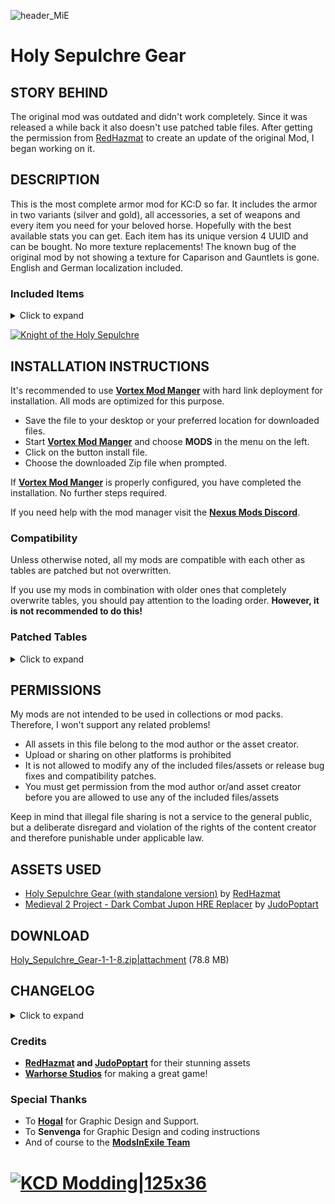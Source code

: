 ![header_MiE](https://github.com/wilecoyote/kcd-hsg/assets/1034673/68bbfe10-2a32-4d7f-bd56-93d6f91706d7)

# Holy Sepulchre Gear

## STORY BEHIND
The original mod was outdated and didn't work completely. Since it was released a while back it also doesn't use patched table files. After getting the permission from [RedHazmat](https://www.nexusmods.com/kingdomcomedeliverance/users/51918456) to create an update of the original Mod, I began working on it.

## DESCRIPTION
This is the most complete armor mod for KC:D so far. It includes the armor in two variants (silver and gold), all accessories, a set of weapons and every item you need for your beloved horse. Hopefully with the best available stats you can get. Each item has its unique version 4 UUID and can be bought. No more texture replacements! The known bug of the original mod by not showing a texture for Caparison and Gauntlets is gone. English and German localization included.

### Included Items
<details>
<summary>Click to expand</summary>

#### Player
* **Accessoires:** Nacklace, Ring, Spurs
* **Armor:** Plain silver and silver with golden trim
* **Chainmail:** Chausses, Coif, Collar, 
* **Helmets:** Bascinet, Hounskull
* **Other Clothing:** Coif, Gambeson, Hauberk, Jupon, Padded Coif, Scarf
* **Off hand:** Shield
* **Weapons:** Axe, Bow, Hammer, Longsword, Mace and Saber

#### Horse
* Briddle, Caparison, Head Armor, Horse Shoe, Saddle
</details>

[![Knight of the Holy Sepulchre](https://res.cloudinary.com/marcomontalbano/image/upload/v1685033253/video_to_markdown/images/youtube--YlUsLJcF-d4-c05b58ac6eb4c4700831b2b3070cd403.jpg)](https://www.youtube.com/watch?v=YlUsLJcF-d4 "Knight of the Holy Sepulchre")

## INSTALLATION INSTRUCTIONS
It's recommended to use **[Vortex Mod Manger](https://www.nexusmods.com/about/vortex/?)** with hard link deployment for installation. All mods are optimized for this purpose.

* Save the file to your desktop or your preferred location for downloaded files.
*  Start **[Vortex Mod Manger](https://www.nexusmods.com/about/vortex/?)** and choose **MODS** in the menu on the left.
* Click on the button install file.
* Choose the downloaded Zip file when prompted.

If **[Vortex Mod Manger](https://www.nexusmods.com/about/vortex/?)** is properly configured, you have completed the installation. No further steps required.

If you need help with the mod manager visit the **[Nexus Mods Discord](https://discord.gg/nexusmods)**.

### Compatibility
Unless otherwise noted, all my mods are compatible with each other as tables are patched but not overwritten.

If you use my mods in combination with older ones that completely overwrite tables, you should pay attention to the loading order. **However, it is not recommended to do this!**

### Patched Tables
<details>
<summary>Click to expand</summary>

* Data/Libs/Tables/item/armor.xml
* Data/Libs/Tables/item/armor2clothing_attachment.xml
* Data/Libs/Tables/item/clothing.xml
* Data/Libs/Tables/item/clothing_raycast.xml
* Data/Libs/Tables/item/equippable_item.xml
* Data/Libs/Tables/item/helmet.xml
* Data/Libs/Tables/item/item.xml
* Data/Libs/Tables/item/melee_weapon.xml
* Data/Libs/Tables/item/missile_weapon.xml
* Data/Libs/Tables/item/pickable_item.xml
* Data/Libs/Tables/item/player_item.xml
* Data/Libs/Tables/item/weapon.xml
* Data/Libs/Tables/shop/shop_type2item.xml
* Localization/Englisch_xml/text_ui_items.xml
* Localization/German_xml/text_ui_items.xml
</details>

## PERMISSIONS
My mods are not intended to be used in collections or mod packs. Therefore, I won't support any related problems!

* All assets in this file belong to the mod author or the asset creator.
* Upload or sharing on other platforms is prohibited
* It is not allowed to modify any of the included files/assets or release bug fixes and compatibility patches.
* You must get permission from the mod author or/and asset creator before you are allowed to use any of the included files/assets

Keep in mind that illegal file sharing is not a service to the general public, but a deliberate disregard and violation of the rights of the content creator and therefore punishable under applicable law.

## ASSETS USED
* [Holy Sepulchre Gear (with standalone version)](https://www.nexusmods.com/kingdomcomedeliverance/mods/420) by [RedHazmat](https://www.nexusmods.com/kingdomcomedeliverance/users/51918456)
* [Medieval 2 Project - Dark Combat Jupon HRE Replacer](https://www.nexusmods.com/kingdomcomedeliverance/mods/1013) by [JudoPoptart](https://www.nexusmods.com/kingdomcomedeliverance/users/58464396)

## DOWNLOAD
[Holy_Sepulchre_Gear-1-1-8.zip|attachment](upload://yocR3V1jLdbXTAMSH9Sd0vfmOEz.zip) (78.8 MB)

## CHANGELOG
<details><summary>Click to expand</summary>

### Version 1.1.8
* Rebalanced some items
* Fixed silver plate chausses and cuirass
* Added an attachment to the gold decorated cuirass
* Switched to new naming convention for the table files
* Added modding_eula.txt to the package
* Updated mod.manifest

### Version 1.1.7
* Changed versioning
* Reduced overall size of the mod
* Fixed problem with clothes not shown in cut scenes
</details>

### Credits
* **[RedHazmat](https://www.nexusmods.com/kingdomcomedeliverance/users/51918456) and [JudoPoptart](https://www.nexusmods.com/kingdomcomedeliverance/users/58464396)** for their stunning assets
* **[Warhorse Studios](https://www.nexusmods.com/users/73695988)** for making a great game!

### Special Thanks
* To **[Hogal](https://www.nexusmods.com/users/18448489)** for Graphic Design and Support.
* To **Senvenga** for Graphic Design and coding instructions
* And of course to the **[ModsInExile Team](https://discourse.modsinexile.com/about)**

# [![KCD Modding|125x36](https://github.com/wilecoyote/kcd-hsg/assets/1034673/3facff5e-f616-4aba-8749-1dec72f32a5c)](https://discord.gg/h89SS5VkvU "Join KCD Modding")
